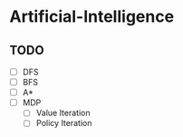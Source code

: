 # Artificial-Intelligence

## TODO
- [ ] DFS 
- [ ] BFS
- [ ] A*
- [ ] MDP
  - [ ] Value Iteration
  - [ ] Policy Iteration
